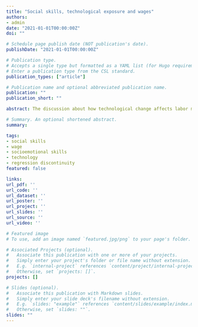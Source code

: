 ```yaml
---
title: "Social skills, technological exposure and wages"
authors:
- admin
date: "2021-01-01T00:00:00Z"
doi: ""

# Schedule page publish date (NOT publication's date).
publishDate: "2021-01-01T00:00:00Z"

# Publication type.
# Accepts a single type but formatted as a YAML list (for Hugo requirements).
# Enter a publication type from the CSL standard.
publication_types: ["article"]

# Publication name and optional abbreviated publication name.
publication: ""
publication_short: ""

abstract: The discussion about how technological change affects labor market outcomes usually focuses on whether they replace labor or not. However, little is known about essential skills that are needed for keeping up in the labor market once a technology adoption occurs. In particular, skills that are difficult to be replaced by machines are at the heart of the debate such as those related to sociability and human interaction. I study the returns to social, cognitive, and non-cognitive skills in the light of technological innovations from 1996 to 2017 in Great Britain. I found that social skills are relevant for obtaining higher wages, and some evidence in favor of their importance when there is an adoption of new technology in business.

# Summary. An optional shortened abstract.
summary: 

tags:
- social skills
- wage
- socioemotional skills
- technology
- regression discontinuity
featured: false

links:
url_pdf: ''
url_code: ''
url_dataset: ''
url_poster: ''
url_project: ''
url_slides: ''
url_source: ''
url_video: ''

# Featured image
# To use, add an image named `featured.jpg/png` to your page's folder. 

# Associated Projects (optional).
#   Associate this publication with one or more of your projects.
#   Simply enter your project's folder or file name without extension.
#   E.g. `internal-project` references `content/project/internal-project/index.md`.
#   Otherwise, set `projects: []`.
projects: []

# Slides (optional).
#   Associate this publication with Markdown slides.
#   Simply enter your slide deck's filename without extension.
#   E.g. `slides: "example"` references `content/slides/example/index.md`.
#   Otherwise, set `slides: ""`.
slides: ""
---
```

